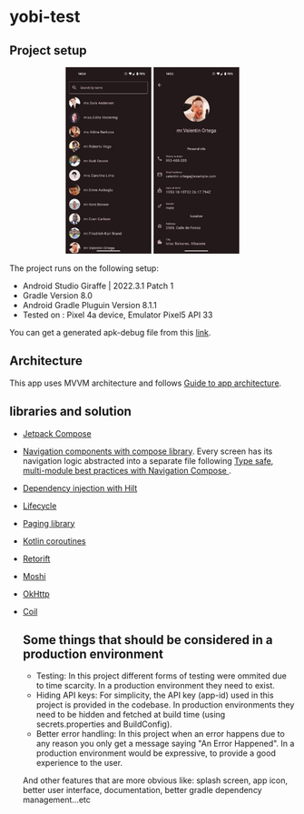 # yobi-test


## Project setup

<div align="center">
    <img src="images/1.jpeg" width="30%"/>
    <img src="images/2.jpeg" width="30%"/>
</div>

The project runs on the following setup:

- Android Studio Giraffe | 2022.3.1 Patch 1
- Gradle Version 8.0
- Android Gradle Pluguin Version 8.1.1
- Tested on : Pixel 4a device, Emulator Pixel5 API 33

You can get a generated apk-debug file from this [link](https://drive.google.com/file/d/1AxzgSbtKNhl-OLDgGDQz0IDAGeAS1bIT/view?usp=sharing).

## Architecture
This app uses MVVM architecture and follows [Guide to app architecture](https://developer.android.com/topic/architecture).

## libraries and solution

- [Jetpack Compose](https://developer.android.com/jetpack/compose)
- [Navigation components with compose library](https://developer.android.com/jetpack/compose/navigation). Every screen has its navigation logic abstracted into a separate file following [Type safe, multi-module best practices with Navigation Compose
](https://www.youtube.com/watch?v=goFpG25uoc8&t=256s).
- [Dependency injection with Hilt](https://developer.android.com/training/dependency-injection/hilt-android)
- [Lifecycle](https://developer.android.com/jetpack/androidx/releases/lifecycle)
- [Paging library](https://developer.android.com/topic/libraries/architecture/paging/v3-overview)
- [Kotlin coroutines](https://developer.android.com/kotlin/coroutines)
- [Retorift](https://square.github.io/retrofit/)
- [Moshi](https://github.com/square/moshi)
- [OkHttp](https://square.github.io/okhttp/)
- [Coil](https://coil-kt.github.io/coil/)

  ## Some things that should be considered in a production environment
  - Testing: In this project different forms of testing were ommited due to time scarcity. In a production environment they need to exist.
  - Hiding API keys: For simplicity, the API key (app-id) used in this project is provided in the codebase. In production environments they need to be hidden and fetched at build time (using secrets.properties and BuildConfig).
  - Better error handling: In this project when an error happens due to any reason you only  get a message saying "An Error Happened". In a production environment would be expressive, to provide a good experience to the user.
  
   And other features that are more obvious like:  splash screen, app icon, better user interface, documentation, better gradle dependency management...etc
